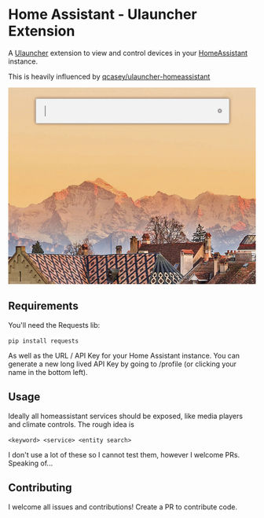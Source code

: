 # Home Assistant - Ulauncher Extension

A [Ulauncher](https://ext.ulauncher.io/) extension to view and control devices in your [HomeAssistant](https://www.home-assistant.io/) instance.

This is heavily influenced by [qcasey/ulauncher-homeassistant](https://github.com/qcasey/ulauncher-homeassistant)

![Demo](https://github.com/tibmeister/ulauncher-hass/raw/main/demo.gif)

## Requirements

You'll need the Requests lib:

`pip install requests`

As well as the URL / API Key for your Home Assistant instance. You can generate a new long lived API Key by going to /profile (or clicking your name in the bottom left).

## Usage

Ideally all homeassistant services should be exposed, like media players and climate controls. The rough idea is

`<keyword> <service> <entity search>`

I don't use a lot of these so I cannot test them, however I welcome PRs. Speaking of...

## Contributing

I welcome all issues and contributions! Create a PR to contribute code.